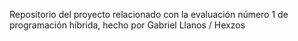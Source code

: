 Repositorio del proyecto relacionado con la evaluación número 1 de programación híbrida, hecho por Gabriel Llanos / Hexzos 
